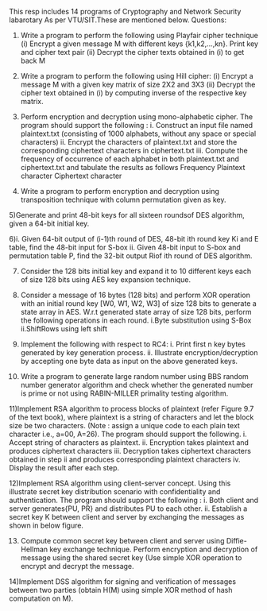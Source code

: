 This resp includes 14 programs of Cryptography and Network Security labarotary As per VTU/SIT.These are mentioned below.
Questions:
1) Write a program to perform the following using Playfair cipher technique
(i) Encrypt a given message M with different keys {k1,k2,…,kn}. Print key and cipher text pair
(ii) Decrypt the cipher texts obtained in (i) to get back M

2) Write a program to perform the following using Hill cipher:
(i) Encrypt a message M with a given key matrix of size 2X2 and 3X3
(ii) Decrypt the cipher text obtained in (i) by computing inverse of the respective key matrix.

3) Perform encryption and decryption using mono-alphabetic cipher. The program should support the 
following :
i. Construct an input file named plaintext.txt (consisting of 1000 alphabets, without any space or 
special characters)
ii. Encrypt the characters of plaintext.txt and store the corresponding ciphertext characters in 
ciphertext.txt
iii. Compute the frequency of occurrence of each alphabet in both plaintext.txt and ciphertext.txt and 
tabulate the results as follows
Frequency Plaintext character Ciphertext character

4) Write a program to perform encryption and decryption using transposition technique with column 
permutation given as key.

5)Generate and print 48-bit keys for all sixteen roundsof DES algorithm, given a 64-bit initial key.

6)i. Given 64-bit output of (i-1)th round of DES, 48-bit ith round key Ki and E table, find the 48-bit 
input for S-box
ii. Given 48-bit input to S-box and permutation table P, find the 32-bit output Riof ith round of DES 
algorithm.

7) Consider the 128 bits initial key and expand it to 10 different keys each of size 128 bits using AES 
key expansion technique.

8) Consider a message of 16 bytes (128 bits) and perform XOR operation with an initial round key 
[W0, W1, W2, W3] of size 128 bits to generate a state array in AES. W.r.t generated state array of size 
128 bits, perform the following operations in each round.
i.Byte substitution using S-Box 
ii.ShiftRows using left shift 

9) Implement the following with respect to RC4:
i. Print first n key bytes generated by key generation process.
ii. Illustrate encryption/decryption by accepting one byte data as input on the above generated keys.

10) Write a program to generate large random number using BBS random number generator algorithm 
and check whether the generated number is prime or not using RABIN-MILLER primality testing 
algorithm.

11)Implement RSA algorithm to process blocks of plaintext (refer Figure 9.7 of the text book), where 
plaintext is a string of characters and let the block size be two characters. (Note : assign a unique code 
to each plain text character i.e., a=00, A=26). The program should support the following. 
i. Accept string of characters as plaintext.
ii. Encryption takes plaintext and produces ciphertext characters
iii. Decryption takes ciphertext characters obtained in step ii and produces corresponding plaintext 
characters
iv. Display the result after each step.

12)Implement RSA algorithm using client-server concept. Using this illustrate secret key distribution 
scenario with confidentiality and authentication. The program should support the following :
i. Both client and server generates{PU, PR} and distributes PU to each other.
ii. Establish a secret key K between client and server by exchanging the messages as shown in below 
figure. 

13) Compute common secret key between client and server using Diffie-Hellman key exchange 
technique. Perform encryption and decryption of message using the shared secret key (Use simple XOR 
operation to encrypt and decrypt the message.

14)Implement DSS algorithm for signing and verification of messages between two parties (obtain 
H(M) using simple XOR method of hash computation on M).
